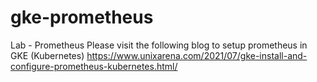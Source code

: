 # gke-prometheus
Lab - Prometheus 
Please visit the following blog to setup prometheus in GKE (Kubernetes)
https://www.unixarena.com/2021/07/gke-install-and-configure-prometheus-kubernetes.html/

